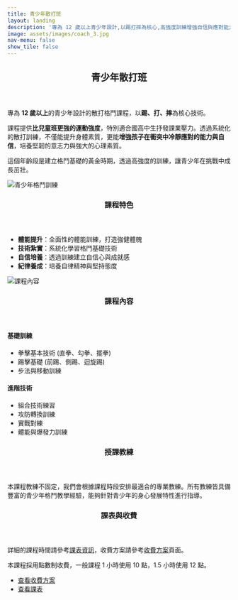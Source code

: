 ```yaml
---
title: 青少年散打班
layout: landing
description: '專為 12 歲以上青少年設計,以踢打摔為核心,高強度訓練增強自信與應對能力'
image: assets/images/coach_3.jpg
nav-menu: false
show_tile: false
---
```


<!-- Main -->
<div id="main">

<!-- One -->
<section id="one">
	<div class="inner">
		<header class="major">
			<h2>青少年散打班</h2>
		</header>
		<p>專為 <strong>12 歲以上</strong>的青少年設計的散打格鬥課程，以<strong>踢、打、摔</strong>為核心技術。</p>
		<p>課程提供<strong>比兒童班更強的運動強度</strong>，特別適合國高中生抒發課業壓力。透過系統化的散打訓練，不僅能提升身體素質，更能<strong>增強孩子在衝突中冷靜應對的能力與自信</strong>，培養堅韌的意志力與強大的心理素質。</p>
		<p>這個年齡段是建立格鬥基礎的黃金時期，透過高強度的訓練，讓青少年在挑戰中成長茁壯。</p>
	</div>
</section>

<!-- Two -->
<section id="two" class="spotlights">
	<section>
		<div class="image">
			<img src="{% link assets/images/coach_3.jpg %}" alt="青少年格鬥訓練" data-position="center center" />
		</div>
		<div class="content">
			<div class="inner">
				<header class="major">
					<h3>課程特色</h3>
				</header>
				<ul>
					<li><strong>體能提升</strong>：全面性的體能訓練，打造強健體魄</li>
					<li><strong>技術紮實</strong>：系統化學習格鬥基礎技術</li>
					<li><strong>自信培養</strong>：透過訓練建立自信心與成就感</li>
					<li><strong>紀律養成</strong>：培養自律精神與堅持態度</li>
				</ul>
			</div>
		</div>
	</section>
	<section>
		<div class="image">
			<img src="{% link assets/images/coach_3.jpg %}" alt="課程內容" data-position="top center" />
		</div>
		<div class="content">
			<div class="inner">
				<header class="major">
					<h3>課程內容</h3>
				</header>
				<h4>基礎訓練</h4>
				<ul>
					<li>拳擊基本技術 (直拳、勾拳、擺拳)</li>
					<li>踢擊基礎 (前踢、側踢、迴旋踢)</li>
					<li>步法與移動訓練</li>
				</ul>
				<h4>進階技術</h4>
				<ul>
					<li>組合技術練習</li>
					<li>攻防轉換訓練</li>
					<li>實戰對練</li>
					<li>體能與爆發力訓練</li>
				</ul>
			</div>
		</div>
	</section>
</section>

<!-- Three -->
<section id="three">
	<div class="inner">
		<header class="major">
			<h3>授課教練</h3>
		</header>
		<p>本課程教練不固定，我們會根據課程時段安排最適合的專業教練。所有教練皆具備豐富的青少年格鬥教學經驗，能夠針對青少年的身心發展特性進行指導。</p>
	</div>
</section>

<!-- Four -->
<section id="four">
	<div class="inner">
		<header class="major">
			<h3>課表與收費</h3>
		</header>
		<p>詳細的課程時間請參考<a href="{% link schedule.md %}">課表資訊</a>，收費方案請參考<a href="{% link pricing.md %}">收費方案</a>頁面。</p>
		<p>本課程採用點數制收費，一般課程 1 小時使用 10 點，1.5 小時使用 12 點。</p>
		<ul class="actions">
			<li><a href="{% link pricing.md %}" class="button">查看收費方案</a></li>
			<li><a href="{% link schedule.md %}" class="button">查看課表</a></li>
		</ul>
	</div>
</section>

</div>
